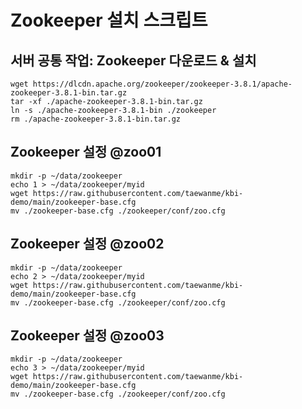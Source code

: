 # Zookeeper 설치 스크립트 

## 서버 공통 작업: Zookeeper 다운로드 & 설치

```
wget https://dlcdn.apache.org/zookeeper/zookeeper-3.8.1/apache-zookeeper-3.8.1-bin.tar.gz
tar -xf ./apache-zookeeper-3.8.1-bin.tar.gz 
ln -s ./apache-zookeeper-3.8.1-bin ./zookeeper 
rm ./apache-zookeeper-3.8.1-bin.tar.gz
```

## Zookeeper 설정 @zoo01

```
mkdir -p ~/data/zookeeper
echo 1 > ~/data/zookeeper/myid
wget https://raw.githubusercontent.com/taewanme/kbi-demo/main/zookeeper-base.cfg
mv ./zookeeper-base.cfg ./zookeeper/conf/zoo.cfg
```

## Zookeeper 설정 @zoo02

```
mkdir -p ~/data/zookeeper
echo 2 > ~/data/zookeeper/myid
wget https://raw.githubusercontent.com/taewanme/kbi-demo/main/zookeeper-base.cfg
mv ./zookeeper-base.cfg ./zookeeper/conf/zoo.cfg
```

## Zookeeper 설정 @zoo03

```
mkdir -p ~/data/zookeeper
echo 3 > ~/data/zookeeper/myid
wget https://raw.githubusercontent.com/taewanme/kbi-demo/main/zookeeper-base.cfg
mv ./zookeeper-base.cfg ./zookeeper/conf/zoo.cfg
```
